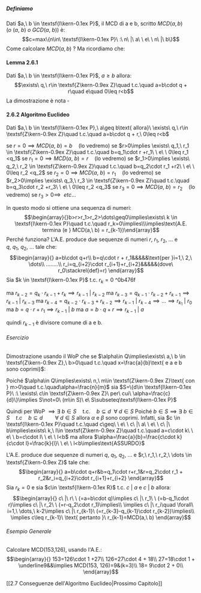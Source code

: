 ##### Definiamo
Dati $a,\ b \in \textsf{I\kern-0.1ex P}$, il MCD di a e b, scritto $MCD(a,b)$ ($o\ (a,\ b)\ o\ GCD(a,\ b)$) è:$$c=max\{n\in\ \textsf{I\kern-0.1ex P}\ :\ n\ |\ a\ \ e\ \ n\ |\ b\}$$
Come calcolare $MCD(a,b)$ ?
Ma ricordiamo che:

#### Lemma 2.6.1
Dati $a,\ b \in \textsf{I\kern-0.1ex P}$, $a\geq b$ allora:$$\exists\ q,\ r\in \textsf{Z\kern-0.9ex Z}\quad t.c.\quad a=b\cdot q + r\quad e\quad 0\leq r<b$$
La dimostrazione è nota $\square$  

#### 2.6.2 Algoritmo Euclideo
Dati $a,\ b \in \textsf{I\kern-0.1ex P},\ a\geq b\text{ allora}\ \exists\ q,\ r\in \textsf{Z\kern-0.9ex Z}\quad t.c.\quad a=b\cdot q + r,\ 0\leq r<b$ 

se $r=0\implies MCD(a,\ b)=b\quad \text{(lo vedremo)}$ 
se $r>0\implies \exists\ q_1,\ r_1 \in \textsf{Z\kern-0.9ex Z}\quad t.c.\quad b=q_1\cdot r +r_1\ \ e\ \ 0\leq r_1 <q_1$
se $r_1=0\implies MCD(a,\ b)=r\quad \text{(lo vedremo)}$
se $r_1>0\implies \exists\ q_2,\ r_2 \in \textsf{Z\kern-0.9ex Z}\quad t.c.\quad b=q_2\cdot r_1 +r2\ \ e\ \ 0\leq r_2 <q_2$
se $r_2=0\implies MCD(a,\ b)=r_1\quad \text{(lo vedremo)}$ 
se $r_2>0\implies \exists\ q_3,\ r_3 \in \textsf{Z\kern-0.9ex Z}\quad t.c.\quad b=q_3\cdot r_2 +r_3\ \ e\ \ 0\leq r_2 <q_3$
se $r_3=0\implies MCD(a,\ b)=r_2\quad \text{(lo vedremo)}$
se $r_3>0\implies\ \ etc...$ 

In questo modo si ottiene una sequenza di numeri:$$\begin{array}{}b>r>r_1>r_2>\dots\geq0\implies\exists\ k \in \textsf{I\kern-0.1ex P}\quad t.c.\quad r_k=0\implies\\\implies\text{A.E. termina (e } MCD(a,\ b) = r_{k-1})\end{array}$$
Perché funziona? 
L'A.E. produce due sequenze di numeri $r,\ r_1,\ r_2,\ \dots$  e $q,\ q_1,\ q_2,\ \dots$  tale che:$$\begin{array}{}
a=b\cdot q+r\\
b=q\cdot r + r_1&&&&&\text{per }i=1,\ 2,\ \dots\\
........\\
r_i=q_{i+2}\cdot r_{i+1}+r_{i+2}&&&&&(dove\ r_0\stackrel{def}=r)
\end{array}$$
Sia $k \in \textsf{I\kern-0.1ex P}$  t.c. $r_k=0$ ^0b476f

ma  $r_{k-2}=q_k\cdot r_{k-1} +r_k\implies r_{k-1}\ |\ r_{k-2}$
ma  $r_{k-3}=q_{k-1}\cdot r_{k-2} +r_{k-1}\implies r_{k-1}\ |\ r_{k-3}$
ma  $r_{k-4}=q_{k-2}\cdot r_{k-3} +r_{k-2}\implies r_{k-1}\ |\ r_{k-4}\implies \dots\implies r_{k_1}\ |\ r_0$
ma  $b=q\cdot r+r_1\implies r_{k-1}\ |\ b$
ma  $a=b\cdot q+r\implies r_{k-1}\ |\ a$ 

quindi $r_{k-1}$ è divisore comune di a e b.

###### Esercizio
Dimostrazione usando il WoP che se $\alpha\in Q\implies\exists\ a,\ b \in \textsf{Z\kern-0.9ex Z},\ b>0\quad t.c.\quad x=\frac{a}{b}\text{ e a e b sono coprimi}$:

Poiché  $\alpha\in Q\implies\exists\ n,\ m\in \textsf{Z\kern-0.9ex Z}\text{ con } m>0\quad t.c.\quad\alpha=\frac{n}{m}$
sia $S=\{d\in \textsf{I\kern-0.1ex P}\ :\ \exists\ c\in \textsf{Z\kern-0.9ex Z}\ per\ cui\ \alpha=\frac{c}{d}\}\implies S\not=0\ (m\in S)\ e\ S\subseteq\textsf{I\kern-0.1ex P}$

Quindi per WoP $\implies\exists\ b\in S\quad \text{t.c.}\quad b\subseteq d\ \ \forall\ d\in S$ 
Poiché $b\in S\implies\exists\ b \in S\quad t.c\quad b\subseteq d\quad\quad\forall\ d\in S$
allora $\alpha$  e  $\beta$ sono coprimi.
Infatti, sia $c \in \textsf{I\kern-0.1ex P}\quad t.c.\quad c\geq\ \ e\ \ c\ |\ a\ \ e\ \ c\ |\ b\implies\exists\ k,\ l\in \textsf{Z\kern-0.9ex Z}\quad t.c.\quad a=c\cdot k\ \ e\ \ b=c\cdot l\ \ e\ \ l<b$ 
ma allora $\alpha=\frac{a}{b}=\frac{c\cdot k}{c\cdot l}=\frac{k}{l}\ \ e\ \ l<b\implies\text{ASSURDO}$


L'A.E. produce due sequenze di numeri $q,\ q_1,\ q_2,\ \dots$  e  $r,\ r_1,\ r_2,\ \dots \in \textsf{Z\kern-0.9ex Z}$ tale che:$$\begin{array}{}
a=b\cdot q+r&b=q_1\cdot r+r_1&r=q_2\cdot r_1 + r_2&r_i=q_{i+2}\cdot r_{i+1}+r_{i+2}
\end{array}$$
Sia $r_k=0$ e sia $c\in \textsf{I\kern-0.1ex R}$  t.c.  $c\ |\ a$  e  $c\ |\ b$ allora:$$\begin{array}{}
c\ |\ r\ \ (=a=b\cdot q)\implies c\ |\ r_1\ \ (=b-q_1\cdot r)\implies c\ |\ r_2\ \ (=r-q_2\cdot r_1)\implies\\ \implies c\ |\ r_i\quad \forall\ i=1,\ \dots,\ k-2\implies c\ |\ r_{k-1}\ (=r_{k-3}-q_{k-1}\cdot r_{k-2})\implies\\ \implies c\leq r_{k-1}\ \text{ pertanto }\ r_{k-1}=MCD(a,\ b)
\end{array}$$
###### Esempio Generale
Calcolare MCD(153,126), usando l'A.E.: $$\begin{array}{}
153=126\cdot 1 +27\\
126=27\cdot 4 + 18\\
27=18\cdot 1 + \underline9&&\implies MCD(153, 126)=9&(k=3)\\
18= 9\cdot 2 + 0\\
\end{array}$$

[[2.7 Conseguenze dell'Algoritmo Euclideo|Prossimo Capitolo]]